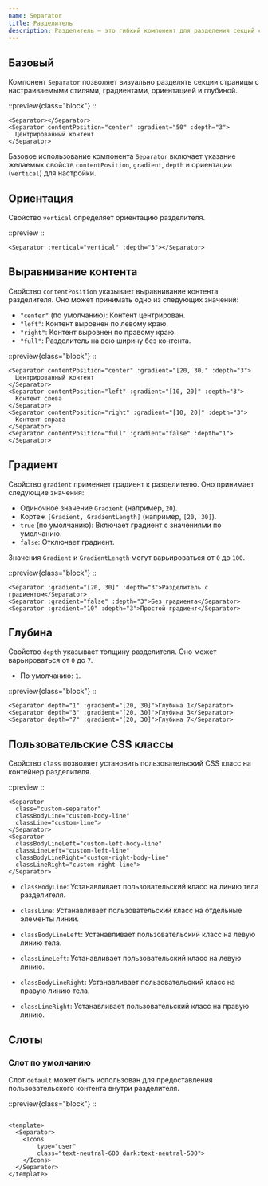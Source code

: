 ```yaml
---
name: Separator
title: Разделитель
description: Разделитель — это гибкий компонент для разделения секций с настраиваемыми стилями, градиентами и глубиной.
---
```


<h2 id="basic">Базовый</h2>

Компонент `Separator` позволяет визуально разделять секции страницы с настраиваемыми стилями, градиентами, ориентацией и глубиной.

::preview{class="block"}
<DemoSeparatorBasic/>
::

```vue
<Separator></Separator>
<Separator contentPosition="center" :gradient="50" :depth="3">
  Центрированный контент
</Separator>
```

Базовое использование компонента `Separator` включает указание желаемых свойств `contentPosition`, `gradient`, `depth` и ориентации (`vertical`) для настройки.

<h2 id="orientation">Ориентация</h2>

Свойство `vertical` определяет ориентацию разделителя.

::preview
<DemoSeparatorOrientation/>
::

```vue
<Separator :vertical="vertical" :depth="3"></Separator>
```

<h2 id="content-alignment">Выравнивание контента</h2>

Свойство `contentPosition` указывает выравнивание контента разделителя. Оно может принимать одно из следующих значений:

- `"center"` (по умолчанию): Контент центрирован.
- `"left"`: Контент выровнен по левому краю.
- `"right"`: Контент выровнен по правому краю.
- `"full"`: Разделитель на всю ширину без контента.

::preview{class="block"}
<DemoSeparatorContentPosition/>
::

```vue
<Separator contentPosition="center" :gradient="[20, 30]" :depth="3">
  Центрированный контент
</Separator>
<Separator contentPosition="left" :gradient="[10, 20]" :depth="3">
  Контент слева
</Separator>
<Separator contentPosition="right" :gradient="[10, 20]" :depth="3">
  Контент справа
</Separator>
<Separator contentPosition="full" :gradient="false" :depth="1"></Separator>
```

<h2 id="gradient">Градиент</h2>

Свойство `gradient` применяет градиент к разделителю. Оно принимает следующие значения:

- Одиночное значение `Gradient` (например, `20`).
- Кортеж `[Gradient, GradientLength]` (например, `[20, 30]`).
- `true` (по умолчанию): Включает градиент с значениями по умолчанию.
- `false`: Отключает градиент.

Значения `Gradient` и `GradientLength` могут варьироваться от `0` до `100`.

::preview{class="block"}
<DemoSeparatorGradient/>
::

```vue
<Separator :gradient="[20, 30]" :depth="3">Разделитель с градиентом</Separator>
<Separator :gradient="false" :depth="3">Без градиента</Separator>
<Separator :gradient="10" :depth="3">Простой градиент</Separator>
```

<h2 id="depth">Глубина</h2>

Свойство `depth` указывает толщину разделителя. Оно может варьироваться от `0` до `7`.

- По умолчанию: `1`.

::preview{class="block"}
<DemoSeparatorDepth/>
::

```vue
<Separator depth="1" :gradient="[20, 30]">Глубина 1</Separator>
<Separator depth="3" :gradient="[20, 30]">Глубина 3</Separator>
<Separator depth="7" :gradient="[20, 30]">Глубина 7</Separator>
```

<h2 id="custom-css-classes">Пользовательские CSS классы</h2>

Свойство `class` позволяет установить пользовательский CSS класс на контейнер разделителя.

::preview
<DemoSeparatorCustomClass/>
::

```vue
<Separator
  class="custom-separator"
  classBodyLine="custom-body-line"
  classLine="custom-line">
</Separator>
<Separator
  classBodyLineLeft="custom-left-body-line"
  classLineLeft="custom-left-line"
  classBodyLineRight="custom-right-body-line"
  classLineRight="custom-right-line">
</Separator>
```

- `classBodyLine`: Устанавливает пользовательский класс на линию тела разделителя.
- `classLine`: Устанавливает пользовательский класс на отдельные элементы линии.

- `classBodyLineLeft`: Устанавливает пользовательский класс на левую линию тела.
- `classLineLeft`: Устанавливает пользовательский класс на левую линию.

- `classBodyLineRight`: Устанавливает пользовательский класс на правую линию тела.
- `classLineRight`: Устанавливает пользовательский класс на правую линию.

<h2 id="slots">Слоты</h2>

<h3 id="default-slot">Слот по умолчанию</h3>

Слот `default` может быть использован для предоставления пользовательского контента внутри разделителя.

::preview{class="block"}
<DemoSeparatorSlot/>
::

```vue

<template>
  <Separator>
    <Icons
        type="user"
        class="text-neutral-600 dark:text-neutral-500">
    </Icons>
  </Separator>
</template>
```
